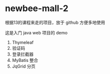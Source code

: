 # newbee-mall-2
根据13的课程来走的项目，放于 github 方便多地使用

这是入门 java web 项目的 demo

1. Thymeleaf
2. 验证码
3. 登录拦截器
4. MyBatis 整合
5. JqGrid 分页